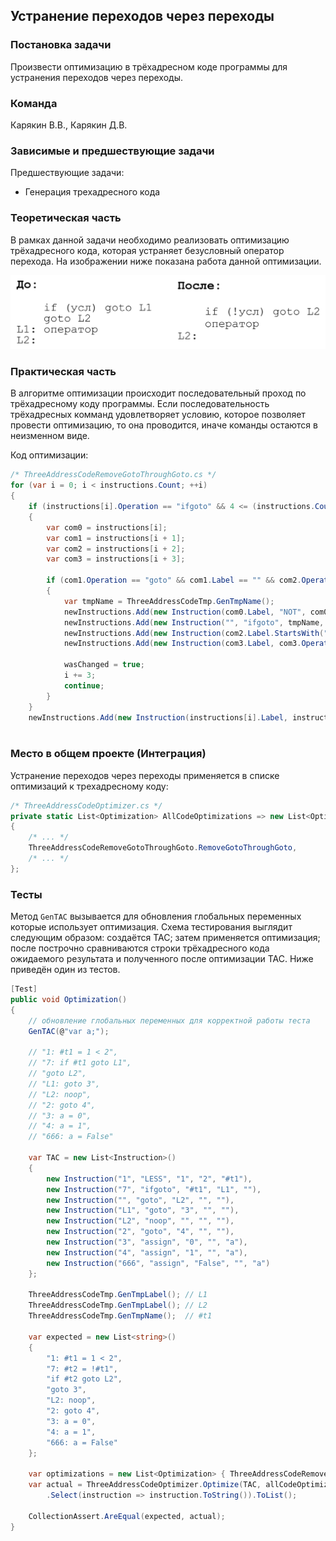 ## Устранение переходов через переходы

### Постановка задачи
Произвести оптимизацию в трёхадресном коде программы для устранения переходов через переходы.

### Команда
Карякин В.В., Карякин Д.В.

### Зависимые и предшествующие задачи
Предшествующие задачи:

- Генерация трехадресного кода

### Теоретическая часть
В рамках данной задачи необходимо реализовать оптимизацию трёхадресного кода, которая устраняет безусловный оператор перехода. На изображении ниже показана работа данной оптимизации.

![Узлы AСT после оптимизации](2_GotoThroughGoto/img1.png)

### Практическая часть
В алгоритме оптимизации происходит последовательный проход по трёхадресному коду программы. Если последовательность трёхадресных комманд удовлетворяет условию, которое позволяет провести оптимизацию, то она проводится, иначе команды остаются в неизменном виде.

Код оптимизации:
```csharp
/* ThreeAddressCodeRemoveGotoThroughGoto.cs */
for (var i = 0; i < instructions.Count; ++i)
{
    if (instructions[i].Operation == "ifgoto" && 4 <= (instructions.Count - i))
    {
        var com0 = instructions[i];
        var com1 = instructions[i + 1];
        var com2 = instructions[i + 2];
        var com3 = instructions[i + 3];

        if (com1.Operation == "goto" && com1.Label == "" && com2.Operation != "noop" && com0.Argument2 == com2.Label && com1.Argument1 == com3.Label)
        {
            var tmpName = ThreeAddressCodeTmp.GenTmpName();
            newInstructions.Add(new Instruction(com0.Label, "NOT", com0.Argument1, "", tmpName));
            newInstructions.Add(new Instruction("", "ifgoto", tmpName, com3.Label, ""));
            newInstructions.Add(new Instruction(com2.Label.StartsWith("L") && uint.TryParse(com2.Label.Substring(1), out _) ? "" : com2.Label, com2.Operation, com2.Argument1, com2.Argument2, com2.Result));
            newInstructions.Add(new Instruction(com3.Label, com3.Operation, com3.Argument1, com3.Argument2, com3.Result));

            wasChanged = true;
            i += 3;
            continue;
        }
    }
    newInstructions.Add(new Instruction(instructions[i].Label, instructions[i].Operation, instructions[i].Argument1, instructions[i].Argument2, instructions[i].Result));
            
```

### Место в общем проекте (Интеграция)
Устранение переходов через переходы применяется в списке оптимизаций к трехадресному коду:
```csharp
/* ThreeAddressCodeOptimizer.cs */
private static List<Optimization> AllCodeOptimizations => new List<Optimization>
{ 
    /* ... */ 
    ThreeAddressCodeRemoveGotoThroughGoto.RemoveGotoThroughGoto,
    /* ... */
};
```

### Тесты
Метод ```GenTAC``` вызывается для обновления глобальных переменных которые использует оптимизация. Схема тестирования выглядит следующим образом: создаётся TAC; затем применяется оптимизация; после построчно сравниваются строки трёхадресного кода ожидаемого результата и полученного после оптимизации TAC. Ниже приведён один из тестов.

```csharp
[Test]
public void Optimization()
{
    // обновление глобальных переменных для корректной работы теста
    GenTAC(@"var a;");

    // "1: #t1 = 1 < 2",
    // "7: if #t1 goto L1",
    // "goto L2",
    // "L1: goto 3",
    // "L2: noop",
    // "2: goto 4",
    // "3: a = 0",
    // "4: a = 1",
    // "666: a = False"

    var TAC = new List<Instruction>()
    {
        new Instruction("1", "LESS", "1", "2", "#t1"),
        new Instruction("7", "ifgoto", "#t1", "L1", ""),
        new Instruction("", "goto", "L2", "", ""),
        new Instruction("L1", "goto", "3", "", ""),
        new Instruction("L2", "noop", "", "", ""),
        new Instruction("2", "goto", "4", "", ""),
        new Instruction("3", "assign", "0", "", "a"),
        new Instruction("4", "assign", "1", "", "a"),
        new Instruction("666", "assign", "False", "", "a")
    };

    ThreeAddressCodeTmp.GenTmpLabel(); // L1
    ThreeAddressCodeTmp.GenTmpLabel(); // L2
    ThreeAddressCodeTmp.GenTmpName();  // #t1

    var expected = new List<string>()
    {
        "1: #t1 = 1 < 2",
        "7: #t2 = !#t1",
        "if #t2 goto L2",
        "goto 3",
        "L2: noop",
        "2: goto 4",
        "3: a = 0",
        "4: a = 1",
        "666: a = False"
    };

    var optimizations = new List<Optimization> { ThreeAddressCodeRemoveGotoThroughGoto.RemoveGotoThroughGoto };
    var actual = ThreeAddressCodeOptimizer.Optimize(TAC, allCodeOptimizations: optimizations)
        .Select(instruction => instruction.ToString()).ToList();

    CollectionAssert.AreEqual(expected, actual);
}
```